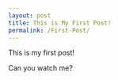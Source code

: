 ```yaml
---
layout: post
title: This is My First Post!
permalink: /First-Post/
---
```


This is my first post!

Can you watch me?